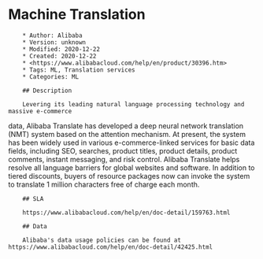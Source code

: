# Machine Translation

        * Author: Alibaba
        * Version: unknown
        * Modified: 2020-12-22
        * Created: 2020-12-22
        * <https://www.alibabacloud.com/help/en/product/30396.htm>
        * Tags: ML, Translation services
        * Categories: ML

        ## Description

        Levering its leading natural language processing technology and massive e-commerce
data, Alibaba Translate has developed a deep neural network translation (NMT)
system based on the attention mechanism. At present, the system has been widely
used in various e-commerce-linked services for basic data fields, including SEO,
searches, product titles, product details, product comments, instant messaging, and risk control.
Alibaba Translate helps resolve all language barriers for global websites and software.
In addition to tiered discounts, buyers of resource packages now can invoke the
system to translate 1 million characters free of charge each month.


        ## SLA

        https://www.alibabacloud.com/help/en/doc-detail/159763.html

        ## Data

        Alibaba's data usage policies can be found at https://www.alibabacloud.com/help/en/doc-detail/42425.html
